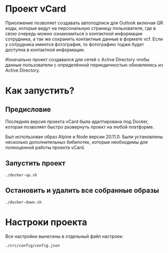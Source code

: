 # Проект vCard 
Приолжение позволяет создавать автоподписи для Outlook включая QR коды, которые ведут на персональную страницу пользователя, где в свою очередь можно ознакомиться о контактной информации сотрудника, а так же сохранить контактные данные в формате vcf. Если у сотрудника имеется фотография, то фотографию тодже будет доступна в контактной информации.

Изначально проект создавался для сетей с Active Directory чтобы данные пользователи с определённой периодичностью обновлялись из Active Directory.

# Как запустить?

## Предисловие
Последняя версия проекта vCard была адаптирована под Docker, которая позволяет быстро развернуть проект на любой платформе.

Был использован образ Alpine и Node версии 20.11.0. Были установлены несколько дополнительных бибилотек, которые необходимы для полноценной работы проекта vCard.

## Запуcтить проект

```
./docker-up.sh
```

## Остановить и удалить все собранные образы
```
./docker-down.sh
```

# Настроки проекта

Все настройки вынесены в отдельный файл настроек:

```
./src/config/config.json
```
